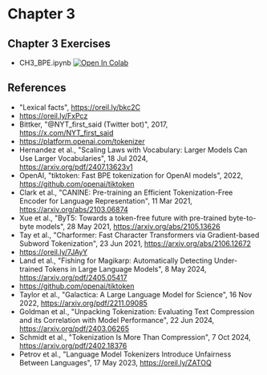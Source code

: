# Chapter 3

## Chapter 3 Exercises

* CH3_BPE.ipynb [![Open In Colab](https://colab.research.google.com/assets/colab-badge.svg)](https://colab.research.google.com/github/corazzon/designing-llm-apps/blob/main/Chapter03/CH3_BPE.ipynb)

## References

* "Lexical facts", https://oreil.ly/bkc2C
* https://oreil.ly/FxPcz
* Bittker, "@NYT_first_said (Twitter bot)", 2017, https://x.com/NYT_first_said
* https://platform.openai.com/tokenizer
* Hernandez et al., "Scaling Laws with Vocabulary: Larger Models Can Use Larger Vocabularies", 18 Jul 2024, https://arxiv.org/pdf/2407.13623v1
* OpenAI, "tiktoken: Fast BPE tokenization for OpenAI models", 2022, https://github.com/openai/tiktoken
* Clark et al., "CANINE: Pre-training an Efficient Tokenization-Free Encoder for Language Representation", 11 Mar 2021, https://arxiv.org/abs/2103.06874
* Xue et al., "ByT5: Towards a token-free future with pre-trained byte-to-byte models", 28 May 2021, https://arxiv.org/abs/2105.13626
* Tay et al., "Charformer: Fast Character Transformers via Gradient-based Subword Tokenization", 23 Jun 2021, https://arxiv.org/abs/2106.12672
* https://oreil.ly/7JAyY
* Land et al., "Fishing for Magikarp: Automatically Detecting Under-trained Tokens in Large Language Models", 8 May 2024, https://arxiv.org/pdf/2405.05417
* https://github.com/openai/tiktoken
* Taylor et al., "Galactica: A Large Language Model for Science", 16 Nov 2022, https://arxiv.org/pdf/2211.09085
* Goldman et al., "Unpacking Tokenization: Evaluating Text Compression and its Correlation
with Model Performance", 22 Jun 2024, https://arxiv.org/pdf/2403.06265
* Schmidt  et al., "Tokenization Is More Than Compression", 7 Oct 2024, https://arxiv.org/pdf/2402.18376
* Petrov et al., "Language Model Tokenizers Introduce Unfairness Between Languages", 17 May 2023, https://oreil.ly/ZATOQ